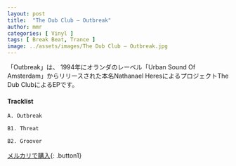 ```yaml
---
layout: post
title:  "The Dub Club – Outbreak"
author: mmr
categories: [ Vinyl ]
tags: [ Break Beat, Trance ]
image: ../assets/images/The Dub Club – Outbreak.jpg
---
```


「Outbreak」は、
1994年にオランダのレーベル「Urban Sound Of Amsterdam」からリリースされた本名Nathanael HeresによるプロジェクトThe Dub ClubによるEPです。


#### Tracklist
```md
A. Outbreak

B1. Threat

B2. Groover
```

[メルカリで購入](https://jp.mercari.com/item/m98598756543){: .button1}

